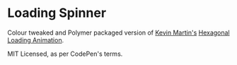 # Loading Spinner

Colour tweaked and Polymer packaged version of
[Kevin Martin's](http://kevinpaulmartin.com/)
[Hexagonal Loading Animation](http://codepen.io/alucard11/details/IxLDJ/).

MIT Licensed, as per CodePen's terms.
